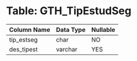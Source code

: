 # Table: GTH_TipEstudSeg

| Column Name | Data Type | Nullable |
|-------------|-----------|----------|
| tip_estseg | char | NO |
| des_tipest | varchar | YES |
